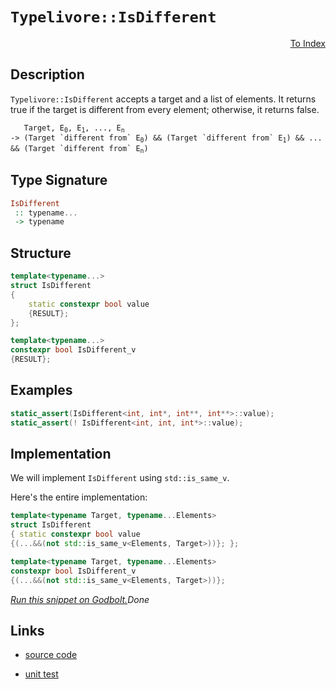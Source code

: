 <!-- Copyright 2024 Feng Mofan
SPDX-License-Identifier: Apache-2.0 -->

# `Typelivore::IsDifferent`

<p style='text-align: right;'><a href="../../../facilities/metafunctions.md#typelivore-is-different">To Index</a></p>

## Description

`Typelivore::IsDifferent` accepts a target and a list of elements.
It returns true if the target is different from every element;
otherwise, it returns false.

<pre><code>   Target, E<sub>0</sub>, E<sub>1</sub>, ..., E<sub>n</sub>
-> (Target `different from` E<sub>0</sub>) && (Target `different from` E<sub>1</sub>) && ... && (Target `different from` E<sub>n</sub>)</code></pre>

## Type Signature

```Haskell
IsDifferent
 :: typename...
 -> typename
```

## Structure

```C++
template<typename...>
struct IsDifferent
{
    static constexpr bool value
    {RESULT};
};

template<typename...>
constexpr bool IsDifferent_v
{RESULT};
```

## Examples

```C++
static_assert(IsDifferent<int, int*, int**, int**>::value);
static_assert(! IsDifferent<int, int, int*>::value);
```

## Implementation

We will implement `IsDifferent` using `std::is_same_v`.

Here's the entire implementation:

```C++
template<typename Target, typename...Elements>
struct IsDifferent
{ static constexpr bool value
{(...&&(not std::is_same_v<Elements, Target>))}; };

template<typename Target, typename...Elements>
constexpr bool IsDifferent_v 
{(...&&(not std::is_same_v<Elements, Target>))};
```

[*Run this snippet on Godbolt.*](https://godbolt.org/#z:OYLghAFBqd5QCxAYwPYBMCmBRdBLAF1QCcAaPECAMzwBtMA7AQwFtMQByARg9KtQYEAysib0QXACx8BBAKoBnTAAUAHpwAMvAFYTStJg1DIApACYAQuYukl9ZATwDKjdAGFUtAK4sGIAKwAzKSuADJ4DJgAcj4ARpjEIGb%2BpAAOqAqETgwe3r4BwemZjgLhkTEs8YnJtpj2JQxCBEzEBLk%2BfkG19dlNLQRl0XEJSSkKza3t%2BV3j/YMVVaMAlLaoXsTI7BwA9ABU%2BweHR8e72yYaAIJ7BwDUACKYqa6MyHiYCjeHZ5fXJ39H3wu5yBZkCEWQ3iwNxMgTcBAAnk8APoEYhMQgKGHYYHA37/fH7QF4m4ASRYqXobEETAanwORIJjNOOMuBEw5IMbJhcMRjFYmBuABUWsBMARSDcEU9mGwAHTy7CUxgETGBbGXcbELwOUkKO54KhUBLKnEAdgsN1mjmQNzQDHGmFUqWIN1iqE8NwAbmIvJgzRYIPLZeYAGyhiAMVAES0EdAgEB4BRIhT8pGe7mK9nKhQS4XEUUELFLJYmU13GEW0vlwJWS7Atkcml%2B2FSvlsIUisUS1syzBBzNUlVY4F2h1Ol1uj0kvUGo3EZVp6F182B%2BWh8OR6PjOMJpMpthpjNKwQ5jv5sVFktlissq5Mr64w43bCqVgUgUPn73%2Bm3q14ZBIkwChKK0EDTvqhrGoI3IROKNywbsEoIYh8GCPsWLxt63iYCWNbAn%2BAFASBBAQGAYC6hBc4mrCsFIYIdEELsGEgFhvq4RYHArLQnD%2BLwfgcFopCoJwbjWNYlprBsArmIEPCkAQmicSsADWASSLKGgABxmGYACculcP4WmaVwpqmtI3EcJIvAsBIGgaKQ/GCcJHC8AoIAOQpAmcaQcCwDAiAgGsBCpF44oUBAaDknQCRRPynCqJpIYALQhpINzAMgNpSLKZi8Jg%2BBEMQeBxlwMiCCIYjsFI5XyEoaiKaQuhlQA7miqScDwXE8XxjUuQA8mFoXRqgVA3IlKVpRlWU3DlZg3BAHjRfQLoyVwSy8F5WgrBASBRakMVkBF%2B2HSAwBSGYfB0GyxDuRAsSNbEEQtPCnW8E9zDEPC/WxNomAOG9pBRYO/UMLQr3eaQWCxF4wBuGItDudwvBYCwhjAOIkP4PODh4J67yNY6/1hVscmwXUjW0HgsRol9HhYI1qJ4LZyOkPjxBukoDxo0YVNGIpKxUAYwAKAAam8LX9dKgP8BVojiDVst1So6iQ81%2BjoygYmWPo1PuZAKyoKkDRI8l24wncpiWNYZjOezxVYPrEArHY/0NC4DDuJ4HR6GEERDJUIxlUUWQCFMfjBxkocMPMwyJGVru4wIfSTN7%2BQJ3Ubu9BMAz%2BwsQe2Dn4d6LMrSx4H8cu5JmwSN1HC8Y5fWcONSWpelmXZep80QLghAkNCoLrZtAsrAgmBMFgiTO6QqmSIEsq6YE5kaJIZiSCG9n%2BCGun6Jw1mkLZsmyiGXAhppukmSG/iSIZi8ho3kMuW5HnyQLvkBbtQVDWF5CUCdK1xTYJwFoLBPSmmSkwW0BgjCzV0rKLgGl8qFRICVPQStKoK2kErRQKtGq6Eum1JgHVkZ1wbk5XgA1v4jTGhNNuUD0awPgRpBaS0DorQHoEMwG1X7eR2ntVAy0Ei/0igIthIwIToy4AZByNBaA3Tug9SGH0XqA2UV9H6f0Aas2BsqUG4NGrQ1hvDWgiNAao3RpjQS2Ms74yRoJImyASaA3JpZQSVMaYvXplsQSTMWZyXZpzTA3MLERFALwvgwsxYSylowGWsgMHVSwbIHBDU1ZJA1vzK2VgdbuKdobY22RTbm0CJbbWFhbYUPtiVAmBtuhZ2cBAVwxcyp%2B3KHHPQIcGjNLSFHBo5dFgZx6MnIuacI51KTo0HO/SC6lzaKMkuUy87tPWqsdYNcVmWTIU3DgLdJrpQkTAqRTCNALV7kVDhQ8eHbVHuPSelA6770PnAlepp/C6TMoEVe68b4P2cpwZ%2Bnk35%2BUCsFYawj/6xXihwEBU0WAKE9DaT0RzOTvAIEgvuDs0HxPlok2qKTVaCV0MEQhxCuq73rr1R%2BnBBohTCjcUa41YXwsRcips4wWGiMOhwwI3Cto%2BU/hCo6f9OUrRYsgVIqQ0xSKRCi8YSJVBpSunIhICjHrPS%2Bqo9V31fpu0BjowQeiIZWMwDDOGCMkZyXMbzbxKM8A40cLYwmqhiZsmcYICmkN3G03hF4xmxU/G8ACRkIJ7IQn83CULJgItxaYEltLVm6CcUSCSYIfFeCQDBGgcYMputYh5KEgUgQSNtjbi1tbSwFShJVMdvAF2mcJkey9nkMZrSA4DJ6cUbI3TOnZGmfHcZDQU5zObSXetg7FltIrgs/o3TZl9trqsqSC7NmUr%2BTshV6U4UIq9Kytk7Ke7INWoPXlI9SBjwniMaellHlJDgYEQI/gjI33sve00Z9fkUP%2BbYF%2BfLiwzxAJIfwC9TKmnsppSQBkuDaTMPfSygRV2ftclcpS5K8ofqEl%2B39Kx2aZGcJIIAA%3D)$Done$

## Links

- [source code](../../../../conceptrodon/typelivore/is_different.hpp)

- [unit test](../../../../tests/unit/metafunctions/typelivore/is_different.test.hpp)
